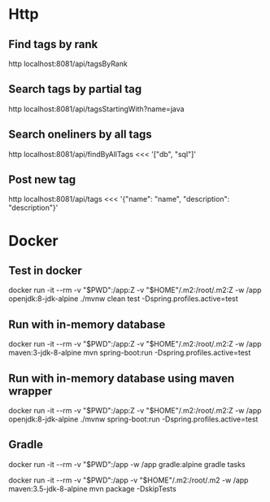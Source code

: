 # Http
## Find tags by rank
http localhost:8081/api/tagsByRank

## Search tags by partial tag
http localhost:8081/api/tagsStartingWith?name=java

## Search oneliners by all tags
http localhost:8081/api/findByAllTags <<< '["db", "sql"]'

## Post new tag
http localhost:8081/api/tags <<< '{"name": "name", "description": "description"}'

# Docker
## Test in docker
docker run -it --rm -v "$PWD":/app:Z -v "$HOME"/.m2:/root/.m2:Z -w /app openjdk:8-jdk-alpine ./mvnw clean test -Dspring.profiles.active=test

## Run with in-memory database
docker run -it --rm -v "$PWD":/app:Z -v "$HOME"/.m2:/root/.m2:Z -w /app maven:3-jdk-8-alpine mvn spring-boot:run -Dspring.profiles.active=test

## Run with in-memory database using maven wrapper
docker run -it --rm -v "$PWD":/app:Z -v "$HOME"/.m2:/root/.m2:Z -w /app openjdk:8-jdk-alpine ./mvnw spring-boot:run -Dspring.profiles.active=test

## Gradle
docker run -it --rm -v "$PWD":/app -w /app gradle:alpine gradle tasks



docker run -it --rm -v "$PWD":/app -v "$HOME"/.m2:/root/.m2 -w /app maven:3.5-jdk-8-alpine mvn package -DskipTests 

